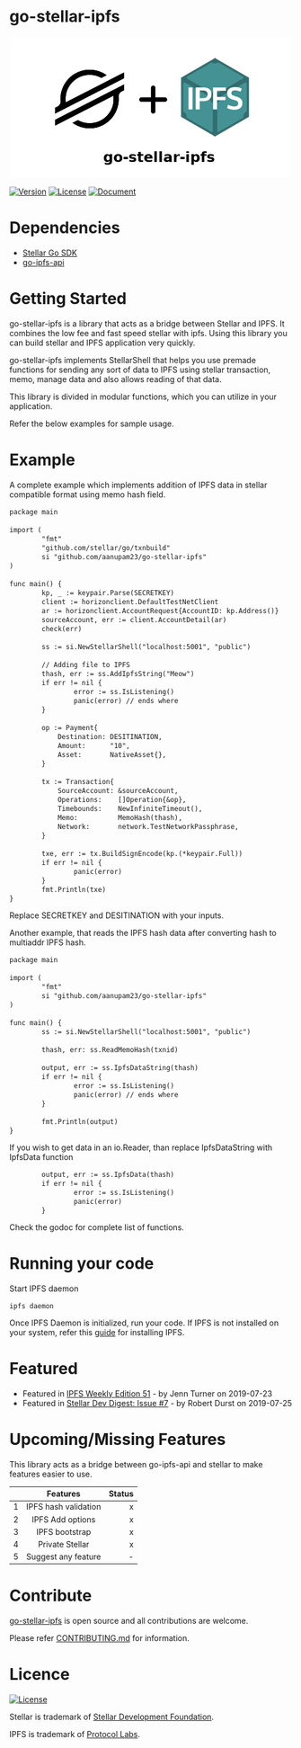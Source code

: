 # go-stellar-ipfs

<p align="center">
  <img src='https://github.com/aanupam23/go-stellar-ipfs/blob/master/images/go-stellar-ipfs.png' />
</p>

[![Version](https://img.shields.io/badge/go--stellar--ipfs-v0.2-orange.svg)](https://github.com/aanupam23/go-stellar-ipfs/releases) [![License](https://img.shields.io/badge/License-Apache%202.0-blue.svg)](https://opensource.org/licenses/Apache-2.0) [![Document](https://img.shields.io/badge/godoc-document-blue.svg)](https://godoc.org/github.com/aanupam23/go-stellar-ipfs)


# Dependencies

- [Stellar Go SDK](https://github.com/stellar/go)
- [go-ipfs-api](https://github.com/ipfs/go-ipfs-api)

# Getting Started

go-stellar-ipfs is a library that acts as a bridge between Stellar and IPFS. It combines the low fee and fast speed stellar with ipfs. Using this library you can build stellar and IPFS application very quickly.

go-stellar-ipfs implements StellarShell that helps you use premade functions for sending any sort of data to IPFS using stellar transaction, memo, manage data and also allows reading of that data.

This library is divided in modular functions, which you can utilize in your application. 

Refer the below examples for sample usage.

# Example

A complete example which implements addition of IPFS data in stellar compatible format using memo hash field.

```
package main

import (
        "fmt"
        "github.com/stellar/go/txnbuild"
        si "github.com/aanupam23/go-stellar-ipfs"
)

func main() {
        kp, _ := keypair.Parse(SECRETKEY)
        client := horizonclient.DefaultTestNetClient
        ar := horizonclient.AccountRequest{AccountID: kp.Address()}
        sourceAccount, err := client.AccountDetail(ar)
        check(err)

        ss := si.NewStellarShell("localhost:5001", "public")

        // Adding file to IPFS
        thash, err := ss.AddIpfsString("Meow")
        if err != nil {
                error := ss.IsListening()
                panic(error) // ends where
        }
        
        op := Payment{
            Destination: DESITINATION,
            Amount:      "10",
            Asset:       NativeAsset{},
        }

        tx := Transaction{
            SourceAccount: &sourceAccount,
            Operations:    []Operation{&op},
            Timebounds:    NewInfiniteTimeout(),
            Memo:          MemoHash(thash),
            Network:       network.TestNetworkPassphrase,
        }

        txe, err := tx.BuildSignEncode(kp.(*keypair.Full))
        if err != nil {
                panic(error)
        }
        fmt.Println(txe)
}
```
Replace SECRETKEY and DESITINATION with your inputs.

Another example, that reads the IPFS hash data after converting hash to multiaddr IPFS hash.

```
package main

import (
        "fmt"
        si "github.com/aanupam23/go-stellar-ipfs"
)

func main() {
        ss := si.NewStellarShell("localhost:5001", "public")

        thash, err: ss.ReadMemoHash(txnid)

        output, err := ss.IpfsDataString(thash)
        if err != nil {
                error := ss.IsListening()
                panic(error) // ends where
        }

        fmt.Println(output)
}
```

If you wish to get data in an io.Reader, than replace IpfsDataString with IpfsData function 
```
        output, err := ss.IpfsData(thash)
        if err != nil {
                error := ss.IsListening()
                panic(error)
        }

```
Check the godoc for complete list of functions.

# Running your code

Start IPFS daemon 

```
ipfs daemon
```

Once IPFS Daemon is initialized, run your code.
If IPFS is not installed on your system, refer this [guide](https://docs.ipfs.io/introduction/usage/) for installing IPFS.


# Featured
- Featured in [IPFS Weekly Edition 51](https://blog.ipfs.io/weekly-51/) - by Jenn Turner on 2019-07-23
- Featured in [Stellar Dev Digest: Issue #7](https://medium.com/the-stellar-dev-digest) - by Robert Durst on 2019-07-25

# Upcoming/Missing Features

This library acts as a bridge between go-ipfs-api and stellar to make features easier to use.

|      | Features              | Status |
| ---- |:---------------------:| ------:|
| 1    | IPFS hash validation  |   x    |
| 2    | IPFS Add options      |   x    |
| 3    | IPFS bootstrap        |   x    |
| 4    | Private Stellar       |   x    |
| 5    | Suggest any feature   |   -    |


# Contribute
[go-stellar-ipfs](https://github.com/aanupam23/go-stellar-ipfs) is open source and all contributions are welcome.

Please refer [CONTRIBUTING.md](https://github.com/aanupam23/go-stellar-ipfs/blob/master/CONTRIBUTING.md) for information.

# Licence

[![License](https://img.shields.io/badge/License-Apache%202.0-blue.svg)](https://opensource.org/licenses/Apache-2.0)

Stellar is trademark of [Stellar Development Foundation](https://www.stellar.org/). 

IPFS is trademark of [Protocol Labs](https://protocol.ai/).
